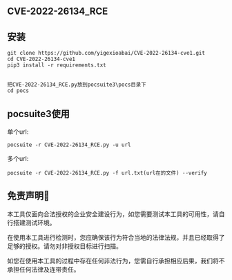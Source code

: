 ## CVE-2022-26134_RCE

## 安装

```
git clone https://github.com/yigexioabai/CVE-2022-26134-cve1.git
cd CVE-2022-26134-cve1
pip3 install -r requirements.txt


把CVE-2022-26134_RCE.py放到pocsuite3\pocs目录下
cd pocs
```

## pocsuite3使用

单个url:

```
pocsuite -r CVE-2022-26134_RCE.py -u url
```

多个url:

```
pocsuite -r CVE-2022-26134_RCE.py -f url.txt(url在的文件) --verify
```



## 免责声明🧐

本工具仅面向合法授权的企业安全建设行为，如您需要测试本工具的可用性，请自行搭建测试环境。

在使用本工具进行检测时，您应确保该行为符合当地的法律法规，并且已经取得了足够的授权。请勿对非授权目标进行扫描。

如您在使用本工具的过程中存在任何非法行为，您需自行承担相应后果，我们将不承担任何法律及连带责任。